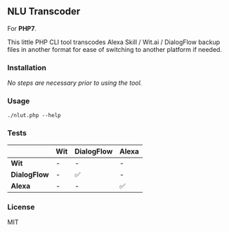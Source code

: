 NLU Transcoder
---

For **PHP7**.

This little PHP CLI tool transcodes Alexa Skill / Wit.ai / DialogFlow backup files in another format for ease of switching to another platform if needed.

### Installation

_No steps are necessary prior to using the tool._

### Usage

    ./nlut.php --help

### Tests

|                 | Wit   | DialogFlow  | Alexa |
| --------------- | ----- | ----------- | ----- |
| **Wit**         |   -   |   -         |   -   |
| **DialogFlow**  |   -   |   ✅        |   -   |
| **Alexa**       |   -   |   -         |   ✅  |

### License

MIT